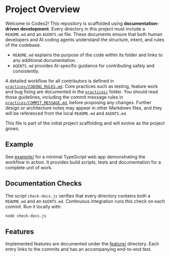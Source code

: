 # Project Overview

Welcome to Codex2! This repository is scaffolded using **documentation-driven development**. Every directory in this project must include a `README.md` and an `AGENTS.md` file. These documents ensure that both human developers and AI coding agents understand the structure, intent, and rules of the codebase.

- `README.md` explains the purpose of the code within its folder and links to any additional documentation.
- `AGENTS.md` provides AI-specific guidance for contributing safely and consistently.

A detailed workflow for all contributors is defined in [`practices/CODING_RULES.md`](practices/CODING_RULES.md). Core practices such as testing, feature work and bug fixing are documented in the [`practices/`](practices/) folder. You should read those guidelines, including the commit message rules in [`practices/COMMIT_MESSAGE.md`](practices/COMMIT_MESSAGE.md), before proposing any changes. Further design or architecture notes may appear in other Markdown files, and they will be referenced from the local `README.md` and `AGENTS.md`.

This file is part of the initial project scaffolding and will evolve as the project grows.

## Example

See [example/](example/) for a minimal TypeScript web app demonstrating the workflow in action. It provides build scripts, tests and documentation for a complete unit of work.

## Documentation Checks

The script `check-docs.js` verifies that every directory contains both a
`README.md` and an `AGENTS.md`. Continuous integration runs this check on each
commit. Run it locally with:

```bash
node check-docs.js
```

## Features

Implemented features are documented under the [feature/](feature/) directory. Each entry links to the commits and has an accompanying end-to-end test.
